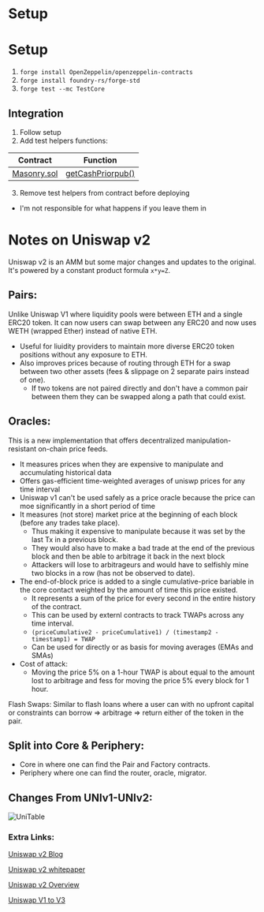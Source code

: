 # **Setup**
# Setup
1. `forge install OpenZeppelin/openzeppelin-contracts`
2. `forge install foundry-rs/forge-std`
3. `forge test --mc TestCore`

## Integration
1. Follow setup
2. Add test helpers functions:

| Contract | Function |
| --- | --- |
[Masonry.sol](./src/UniswapV2ERC20.sol) | [getCashPriorpub()](./src/UniswapV2ERC20.sol#L96)

3. Remove test helpers from contract before deploying 
* I'm not responsible for what happens if you leave them in

# **Notes on Uniswap v2**
Uniswap v2 is an AMM but some major changes and updates to the original. It's powered by a constant product formula `x*y=Z`.

## **Pairs**:
Unlike Uniswap V1 where liquidity pools were between ETH and a single ERC20 token. It can now users can swap between any ERC20 and now uses WETH (wrapped Ether) instead of native ETH.
* Useful for liuidity providers to maintain more diverse ERC20 token positions without any exposure to ETH. 
* Also improves prices because of routing through ETH for a swap between two other assets (fees & slippage on 2 separate pairs instead of one).
	* If two tokens are not paired directly and don't have a common pair between them they can be swapped along a path that could exist.

## **Oracles**:
This is a new implementation that offers decentralized manipulation-resistant on-chain price feeds.
* It measures prices when they are expensive to manipulate and accumulating historical data
* Offers gas-efficient time-weighted averages of uniswp prices for any time interval
* Uniswap v1 can't be used safely as a price oracle because the price can moe significantly in a short period of time
* It measures (not store) market price at the beginning of each block (before any trades take place). 
	* Thus making it expensive to manipulate because it was set by the last Tx in a previous block.
	* They would also have to make a bad trade at the end of the previous block and then be able to arbitrage it back in the next block
	* Attackers will lose to arbitrageurs and would have to selfishly mine two blocks in a row (has not be observed to date).
* The end-of-block price is added to a single cumulative-price bariable in the core contact weighted by the amount of time this price existed.
	* It represents a sum of the price for every second in the entire history of the contract.
	* This can be used by externl contracts to track TWAPs across any time interval.
	* `(priceCumulative2 - priceCumulative1) / (timestamp2 - timestamp1) = TWAP`
	* Can be used for directly or as basis for moving averages (EMAs and SMAs)
* Cost of attack: 
	* Moving the price 5% on a 1-hour TWAP is about equal to the amount lost to arbitrage and fess for moving the price 5% every block for 1 hour.

Flash Swaps:
Similar to flash loans where a user can with no upfront capital or constraints can borrow => arbitrage => return either of the token in the pair.

## **Split into Core & Periphery**:
* Core in where one can find the Pair and Factory contracts.
* Periphery where one can find the router, oracle, migrator.

## **Changes From UNIv1-UNIv2**:
![UniTable](/assets/Uni-table.webp "Table from link below")

### **Extra Links**:
[Uniswap v2 Blog](https://blog.uniswap.org/uniswap-v2) 

[Uniswap v2 whitepaper](https://uniswap.org/whitepaper.pdf) 

[Uniswap v2 Overview](https://docs.uniswap.org/contracts/v2/overview) 

[Uniswap V1 to V3](https://medium.com/auditless/uniswap-v1-to-v3-a-table-80d71d1303d2) 
